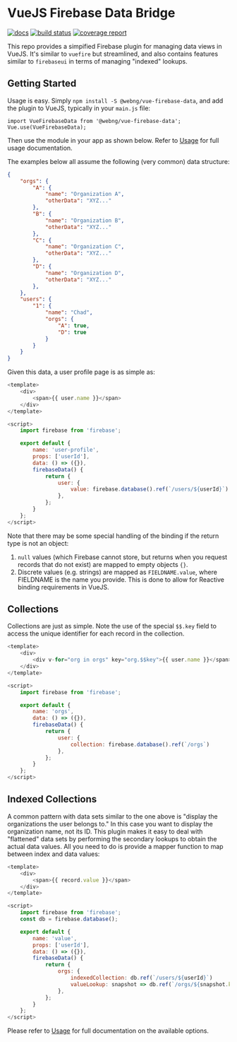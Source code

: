 # VueJS Firebase Data Bridge

[![docs](https://img.shields.io/badge/Project_Docs-mkdocs-blue.svg)](http://webng.gitlab-pages.paltalk.com/vue-firebase-data)
[![build status](http://gitlab.paltalk.com/webng/vue-firebase-data/badges/master/build.svg)](http://gitlab.paltalk.com/webng/vue-firebase-data/pipelines)
[![coverage report](http://gitlab.paltalk.com/webng/vue-firebase-data/badges/master/coverage.svg)](http://webng.gitlab-pages.paltalk.com/vue-firebase-data/coverage/index.html)

This repo provides a simpified Firebase plugin for managing data views
in VueJS. It's similar to `vuefire` but streamlined, and also contains
features similar to `firebaseui` in terms of managing "indexed"
lookups.

## Getting Started

Usage is easy. Simply `npm install -S @webng/vue-firebase-data`, and
add the plugin to VueJS, typically in your `main.js` file:

    import VueFirebaseData from '@webng/vue-firebase-data';
    Vue.use(VueFirebaseData);

Then use the module in your app as shown below. Refer to [Usage](usage)
for full usage documentation.

The examples below all assume the following (very common) data
structure:

```json
{
    "orgs": {
        "A": {
            "name": "Organization A",
            "otherData": "XYZ..."
        },
        "B": {
            "name": "Organization B",
            "otherData": "XYZ..."
        },
        "C": {
            "name": "Organization C",
            "otherData": "XYZ..."
        },
        "D": {
            "name": "Organization D",
            "otherData": "XYZ..."
        },
    },
    "users": {
        "1": {
            "name": "Chad",
            "orgs": {
                "A": true,
                "D": true
            }
        }
    }
}
```

Given this data, a user profile page is as simple as:

```js
<template>
    <div>
        <span>{{ user.name }}</span>
    </div>
</template>

<script>
    import firebase from 'firebase';

    export default {
        name: 'user-profile',
        props: ['userId'],
        data: () => ({}),
        firebaseData() {
            return {
                user: {
                    value: firebase.database().ref(`/users/${userId}`)
                },
            };
        }
    };
</script>
```

Note that there may be some special handling of the binding if the
return type is not an object:

1. `null` values (which Firebase cannot store, but returns when you
  request records that do not exist) are mapped to empty objects `{}`.
1. Discrete values (e.g. strings) are mapped as `FIELDNAME.value`,
  where FIELDNAME is the name you provide. This is done to allow for
  Reactive binding requirements in VueJS.

## Collections

Collections are just as simple. Note the use of the special `$$.key`
field to access the unique identifier for each record in the collection.

```js
<template>
    <div>
        <div v-for="org in orgs" key="org.$$key">{{ user.name }}</span>
    </div>
</template>

<script>
    import firebase from 'firebase';

    export default {
        name: 'orgs',
        data: () => ({}),
        firebaseData() {
            return {
                user: {
                    collection: firebase.database().ref(`/orgs`)
                },
            };
        }
    };
</script>
```

## Indexed Collections

A common pattern with data sets similar to the one above is "display the
organizations the user belongs to." In this case you want to display the
organization name, not its ID. This plugin makes it easy to deal with
"flattened" data sets by performing the secondary lookups to obtain the
actual data values. All you need to do is provide a mapper function to
map between index and data values:

```js
<template>
    <div>
        <span>{{ record.value }}</span>
    </div>
</template>

<script>
    import firebase from 'firebase';
    const db = firebase.database();

    export default {
        name: 'value',
        props: ['userId'],
        data: () => ({}),
        firebaseData() {
            return {
                orgs: {
                    indexedCollection: db.ref(`/users/${userId}`)
                    valueLookup: snapshot => db.ref(`/orgs/${snapshot.key}`),
                },
            };
        }
    };
</script>
```

Please refer to [Usage](usage) for full documentation on the available
options.
